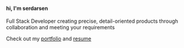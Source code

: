 #### hi, I'm serdarsen

Full Stack Developer creating precise, detail-oriented products through collaboration and meeting your requirements

Check out my [portfolio](https://www.serdarsen.com/) and  [resume](https://cv.serdarsen.com/)
